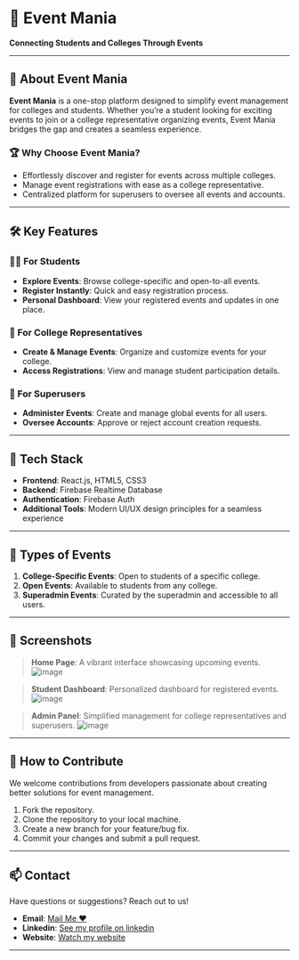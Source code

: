 # 🌟 Event Mania  

**Connecting Students and Colleges Through Events**  

---

## 🎯 About Event Mania  

**Event Mania** is a one-stop platform designed to simplify event management for colleges and students. Whether you’re a student looking for exciting events to join or a college representative organizing events, Event Mania bridges the gap and creates a seamless experience.  

### 🏆 Why Choose Event Mania?  
- Effortlessly discover and register for events across multiple colleges.  
- Manage event registrations with ease as a college representative.  
- Centralized platform for superusers to oversee all events and accounts.  

---

## 🛠️ Key Features  

### 👩‍🎓 For Students  
- **Explore Events**: Browse college-specific and open-to-all events.  
- **Register Instantly**: Quick and easy registration process.  
- **Personal Dashboard**: View your registered events and updates in one place.  

### 🏫 For College Representatives  
- **Create & Manage Events**: Organize and customize events for your college.  
- **Access Registrations**: View and manage student participation details.  

### 🌟 For Superusers  
- **Administer Events**: Create and manage global events for all users.  
- **Oversee Accounts**: Approve or reject account creation requests.  

---

## 🚀 Tech Stack  

- **Frontend**: React.js, HTML5, CSS3  
- **Backend**: Firebase Realtime Database  
- **Authentication**: Firebase Auth  
- **Additional Tools**: Modern UI/UX design principles for a seamless experience  

---

## 🎉 Types of Events  

1. **College-Specific Events**: Open to students of a specific college.  
2. **Open Events**: Available to students from any college.  
3. **Superadmin Events**: Curated by the superadmin and accessible to all users.  

---

## 📸 Screenshots  

> **Home Page**: A vibrant interface showcasing upcoming events.
> ![image](https://github.com/user-attachments/assets/752c0ac1-9f38-46bd-a719-e643a1e42919)

> **Student Dashboard**: Personalized dashboard for registered events.
> ![image](https://github.com/user-attachments/assets/807bee3a-c75f-4aa9-bc22-bfb65109a363)

> **Admin Panel**: Simplified management for college representatives and superusers.
> ![image](https://github.com/user-attachments/assets/bbf020a0-3029-4981-a2c6-0652f76001ad)


---

## 🤝 How to Contribute  

We welcome contributions from developers passionate about creating better solutions for event management.  

1. Fork the repository.  
2. Clone the repository to your local machine.  
3. Create a new branch for your feature/bug fix.  
4. Commit your changes and submit a pull request.  

---

## 📫 Contact  

Have questions or suggestions? Reach out to us!  
- **Email**: [Mail Me ❤️](mailto:pamudurtivenkatesh@gmail.com)  
- **Linkedin**: [See my profile on linkedin](https://www.linkedin.com/in/venkatesh-pamudurti-2a134a252/)
- **Website**: [Watch my website](https://ap-event-mania.web.app/)

---
